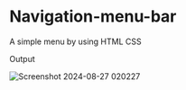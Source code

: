 # Navigation-menu-bar
A simple menu by using HTML  CSS 

Output

![Screenshot 2024-08-27 020227](https://github.com/user-attachments/assets/e792fef7-8cf1-456d-b7a8-5d08188b6c2b)

